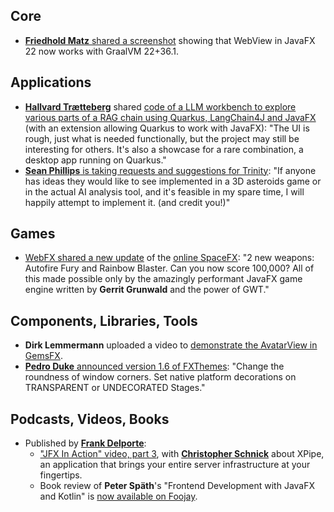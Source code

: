 ## Core

* [**Friedhold Matz** shared a screenshot](https://x.com/FriedholdMatz/status/1776354116517732465) showing that WebView in JavaFX 22 now works with GraalVM 22+36.1.

## Applications

* [**Hallvard Trætteberg**](https://twitter.com/haltraet) shared [code of a LLM workbench to explore various parts of a RAG chain using Quarkus, LangChain4J and JavaFX](https://github.com/kantega/llm-starter-and-workbench) (with an extension allowing Quarkus to work with JavaFX): "The UI is rough, just what is needed functionally, but the project may still be interesting for others. It's also a showcase for a rare combination, a desktop app running on Quarkus."
* [**Sean Phillips** is taking requests and suggestions for Trinity](https://x.com/SeanMiPhillips/status/1802142816602108122): "If anyone has ideas they would like to see implemented in a 3D asteroids game or in the actual AI analysis tool, and it's feasible in my spare time, I will happily attempt to implement it. (and credit you!)"

## Games

* [WebFX shared a new update](https://x.com/WebFXProject/status/1803038702693740734) of the [online SpaceFX](https://spacefx.webfx.dev): "2 new weapons: Autofire Fury and Rainbow Blaster. Can you now score 100,000? All of this made possible only by the amazingly performant JavaFX game engine written by **Gerrit Grunwald** and the power of GWT."

## Components, Libraries, Tools

* **Dirk Lemmermann** uploaded a video to [demonstrate the AvatarView in GemsFX](https://www.youtube.com/watch?v=9CaDcCvJZ7I).
* [**Pedro Duke** announced version 1.6 of FXThemes](https://x.com/P_Duke/status/1803758549677293986): "Change the roundness of window corners. Set native platform decorations on TRANSPARENT or UNDECORATED Stages."

## Podcasts, Videos, Books

* Published by [**Frank Delporte**](https://www.linkedin.com/in/frankdelporte/):
  * ["JFX In Action" video, part 3](https://webtechie.be/post/2024-06-18-jfxinaction-christopher-schnick/), with [**Christopher Schnick**](https://x.com/crschnick) about XPipe, an application that brings your entire server infrastructure at your fingertips. 
  * Book review of **Peter Späth**'s "Frontend Development with JavaFX and Kotlin" is [now available on Foojay](https://foojay.io/today/book-review-frontend-development-with-javafx-and-kotlin/).
